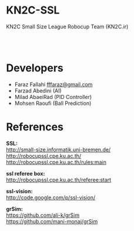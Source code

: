 KN2C-SSL
========

KN2C Small Size League Robocup Team (KN2C.ir)

<br> <br>

Developers
========

+ Faraz Fallahi <fffaraz@gmail.com>
+ Farzad Abedini (AI)
+ Milad AbaeiRad (PID Controller)
+ Mohsen Raoufi (Ball Prediction)



References
========

<b> SSL: </b>  <br>
http://small-size.informatik.uni-bremen.de/  <br>
http://robocupssl.cpe.ku.ac.th/  <br>
http://robocupssl.cpe.ku.ac.th/rules:main  <br>

<b> ssl referee box: </b>  <br>
http://robocupssl.cpe.ku.ac.th/referee:start  <br>

<b> ssl-vision: </b>  <br>
http://code.google.com/p/ssl-vision/

<b> grSim: </b>  <br>
https://github.com/ali-k/grSim  <br>
https://github.com/mani-monaj/grSim

